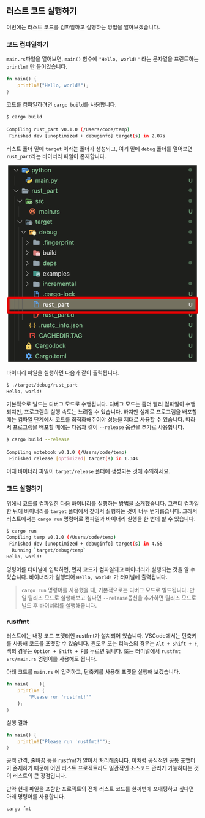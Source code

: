 ## 러스트 코드 실행하기

이번에는 러스트 코드를 컴파일하고 실행하는 방법을 알아보겠습니다.



### 코드 컴파일하기

`main.rs`파일을 열어보면, `main()` 함수에 `"Hello, world!"` 라는 문자열을 프린트하는 `println!` 만 들어있습니다.

```rust
fn main() {
    println!("Hello, world!");
}

```

코드를 컴파일하려면 `cargo build`를 사용합니다.

```bash
$ cargo build

Compiling rust_part v0.1.0 (/Users/code/temp)
 Finished dev [unoptimized + debuginfo] target(s) in 2.07s
```

러스트 폴더 밑에 `target` 이라는 폴더가 생성되고, 여기 밑에 `debug` 폴더를 열어보면 `rust_part`라는 바이너리 파일이 존재합니다.

![image-20230219221227345](assets/ch01-04-01.png)

바이너리 파일을 실행하면 다음과 같이 출력됩니다.

```bash
$ ./target/debug/rust_part
Hello, world!
```

기본적으로 빌드는 디버그 모드로 수행됩니다. 디버그 모드는 좀더 빨리 컴파일이 수행되지만, 프로그램의 실행 속도는 느려질 수 있습니다. 하지만 실제로 프로그램을 배포할 때는 컴파일 단계에서 코드를 최적화해주어야 성능을 제대로 사용할 수 있습니다. 따라서 프로그램을 배포할 때에는 다음과 같이 `--release` 옵션을 추가로 사용합니다.

```bash
$ cargo build --release

Compiling notebook v0.1.0 (/Users/code/temp)
 Finished release [optimized] target(s) in 1.34s
```

이때 바이너리 파일이 `target/release` 폴더에 생성되는 것에 주의하세요.



### 코드 실행하기

위에서 코드를 컴파일한 다음 바이너리를 실행하는 방법을 소개했습니다. 그런데 컴파일한 뒤에 바이너리를 `target` 폴더에서 찾아서 실행하는 것이 너무 번거롭습니다. 그래서 러스트에서는 `cargo run` 명령어로 컴파일과 바이너리 실행을 한 번에 할 수 있습니다.

```bash
$ cargo run
Compiling temp v0.1.0 (/Users/code/temp)
 Finished dev [unoptimized + debuginfo] target(s) in 4.55
  Running `target/debug/temp`
Hello, world!
```

명령어를 터미널에 입력하면, 먼저 코드가 컴파일되고 바이너리가 실행되는 것을 알 수 있습니다. 바이너리가 실행되어 `Hello, world!` 가 터미널에 출력됩니다.

> `cargo run` 명령어를 사용했을 때, 기본적으로는 디버그 모드로 빌드됩니다. 만일 릴리즈 모드로 실행해보고 싶다면 `--release`옵션을 추가하면 릴리즈 모드로 빌드 후 바이너리를 실행해줍니다.



### rustfmt

러스트에는 내장 코드 포맷터인 rustfmt가 설치되어 있습니다. VSCode에서는 단축키를 사용해 코드를 포맷할 수 있습니다. 윈도우 또는 리눅스의 경우는 `Alt + Shift + F`, 맥의 경우는 `Option + Shift + F`를 누르면 됩니다. 또는 터미널에서 `rustfmt src/main.rs` 명령어를 사용해도 됩니다.

아래 코드를 `main.rs` 에 입력하고, 단축키를 사용해 포맷을 실행해 보겠습니다.

```rust
fn main(    ){
    println! (
        "Please run 'rustfmt!'"
    );
}
```

실행 결과

```rust
fn main() {
    println!("Please run 'rustfmt!'");
}

```

공백 간격, 줄바꿈 등을 rustfmt가 알아서 처리해줍니다. 이처럼 공식적인 공통 포맷터가 존재하기 때문에 어떤 러스트 프로젝트라도 일관적인 소스코드 관리가 가능하다는 것이 러스트의 큰 장점입니다.

만약 현재 파일을 포함한 프로젝트의 전체 러스트 코드를 한꺼번에 포매팅하고 싶다면 아래 명령어를 사용합니다.

```bash
cargo fmt
```

